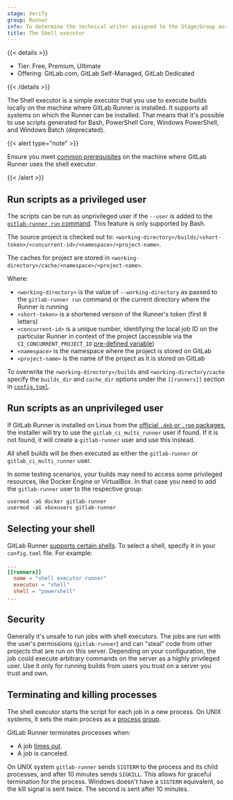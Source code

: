 ```yaml
---
stage: Verify
group: Runner
info: To determine the technical writer assigned to the Stage/Group associated with this page, see https://handbook.gitlab.com/handbook/product/ux/technical-writing/#assignments
title: The Shell executor
---
```


{{< details >}}

- Tier: Free, Premium, Ultimate
- Offering: GitLab.com, GitLab Self-Managed, GitLab Dedicated

{{< /details >}}

The Shell executor is a simple executor that you use to execute builds
locally on the machine where GitLab Runner is installed. It supports all systems on
which the Runner can be installed. That means that it's possible to use scripts
generated for Bash, PowerShell Core, Windows PowerShell, and Windows Batch (deprecated).

{{< alert type="note" >}}

Ensure you meet [common prerequisites](_index.md#prerequisites-for-non-docker-executors)
on the machine where GitLab Runner uses the shell executor.

{{< /alert >}}

## Run scripts as a privileged user

The scripts can be run as unprivileged user if the `--user` is added to the
[`gitlab-runner run` command](../commands/_index.md#gitlab-runner-run). This feature is only supported by Bash.

The source project is checked out to:
`<working-directory>/builds/<short-token>/<concurrent-id>/<namespace>/<project-name>`.

The caches for project are stored in
`<working-directory>/cache/<namespace>/<project-name>`.

Where:

- `<working-directory>` is the value of `--working-directory` as passed to the
  `gitlab-runner run` command or the current directory where the Runner is
  running
- `<short-token>` is a shortened version of the Runner's token (first 8 letters)
- `<concurrent-id>` is a unique number, identifying the local job ID on the
  particular Runner in context of the project (accessible via the
  `CI_CONCURRENT_PROJECT_ID` [pre-defined variable](https://docs.gitlab.com/ci/variables/predefined_variables/))
- `<namespace>` is the namespace where the project is stored on GitLab
- `<project-name>` is the name of the project as it is stored on GitLab

To overwrite the `<working-directory>/builds` and `<working-directory/cache`
specify the `builds_dir` and `cache_dir` options under the `[[runners]]` section
in [`config.toml`](../configuration/advanced-configuration.md).

## Run scripts as an unprivileged user

If GitLab Runner is installed on Linux from the
[official `.deb` or `.rpm` packages](https://packages.gitlab.com/runner/gitlab-runner),
the installer will try to use the `gitlab_ci_multi_runner`
user if found. If it is not found, it will create a `gitlab-runner` user and use
this instead.

All shell builds will be then executed as either the `gitlab-runner` or
`gitlab_ci_multi_runner` user.

In some testing scenarios, your builds may need to access some privileged
resources, like Docker Engine or VirtualBox. In that case you need to add the
`gitlab-runner` user to the respective group:

```shell
usermod -aG docker gitlab-runner
usermod -aG vboxusers gitlab-runner
```

## Selecting your shell

GitLab Runner [supports certain shells](../shells/_index.md). To select a shell, specify it in your `config.toml` file. For example:

```toml
...
[[runners]]
  name = "shell executor runner"
  executor = "shell"
  shell = "powershell"
...
```

## Security

Generally it's unsafe to run jobs with shell executors. The jobs are run with
the user's permissions (`gitlab-runner`) and can "steal" code from other
projects that are run on this server. Depending on your configuration, the job
could execute arbitrary commands on the server as a highly privileged user.
Use it only for running builds from users you trust on a server you trust and own.

## Terminating and killing processes

The shell executor starts the script for each job in a new process. On
UNIX systems, it sets the main process as a
[process group](https://www.informit.com/articles/article.aspx?p=397655&seqNum=6).

GitLab Runner terminates processes when:

- A job [times out](https://docs.gitlab.com/ci/pipelines/settings/#set-a-limit-for-how-long-jobs-can-run).
- A job is canceled.

On UNIX system `gitlab-runner` sends `SIGTERM` to the process and its
child processes, and after 10 minutes sends `SIGKILL`. This allows for
graceful termination for the process. Windows doesn't have a `SIGTERM`
equivalent, so the kill signal is sent twice. The second is sent after
10 minutes.
